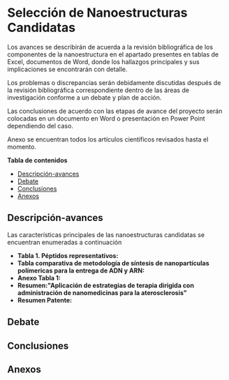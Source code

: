 # Selección de Nanoestructuras Candidatas
Los avances se describirán de acuerda a la revisión bibliográfica de los componentes de la nanoestructura en el apartado presentes en tablas de Excel, documentos de Word, donde los hallazgos principales y sus implicaciones se encontrarán con detalle.

Los problemas o discrepancias serán debidamente discutidas después de la revisión bibliográfica correspondiente dentro de las áreas de investigación conforme a un debate y plan de acción. 

Las conclusiones de acuerdo con las etapas de avance del proyecto serán colocadas en un documento en Word o presentación en Power Point dependiendo del caso.

Anexo se encuentran todos los artículos científicos revisados hasta el momento.

**Tabla de contenidos** 

- [Descripción-avances](#descripción-avances)
- [Debate](#debate)
- [Conclusiones](#conclusiones)
- [Anexos](#anexos)

## Descripción-avances
Las características principales de las nanoestructuras candidatas se encuentran enumeradas a continuación

* **Tabla 1. Péptidos representativos:**
* **Tabla comparativa de metodología de síntesis de nanopartículas polímericas para la entrega de ADN y ARN:**
* **Anexo Tabla 1:**
* **Resumen:"Aplicación de estrategias de terapia dirigida con administración de nanomedicinas para la aterosclerosis"**
* **Resumen Patente:**

## Debate

## Conclusiones

## Anexos

